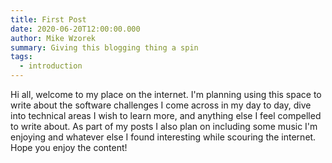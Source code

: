 ```yaml
---
title: First Post
date: 2020-06-20T12:00:00.000
author: Mike Wzorek
summary: Giving this blogging thing a spin
tags:
  - introduction
---
```


Hi all, welcome to my place on the internet. I'm planning using this space to write about the software challenges I come across in my day to day, dive into technical areas I wish to learn more, and anything else I feel compelled to write about. As part of my posts I also plan on including some music I'm enjoying and whatever else I found interesting while scouring the internet.  Hope you enjoy the content!
